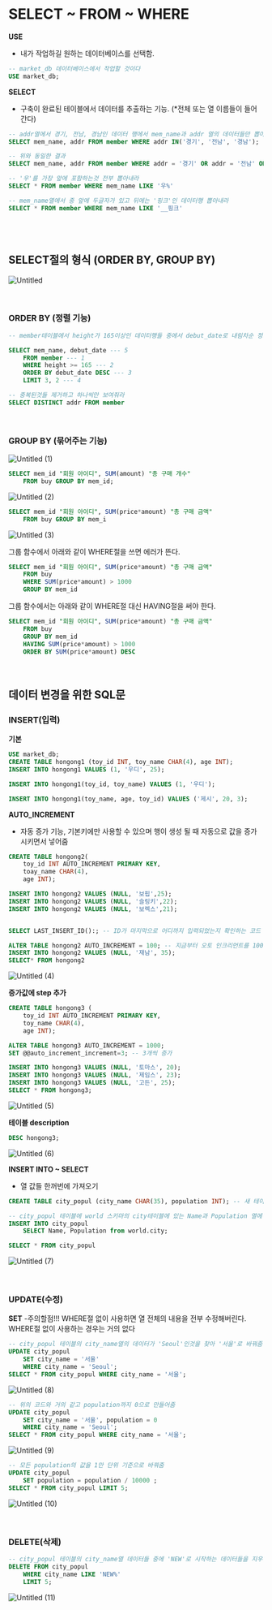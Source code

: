 # SELECT ~ FROM ~ WHERE

**USE**
- 내가 작업하길 원하는 데이터베이스를 선택함.

```SQL
-- market_db 데이터베이스에서 작업할 것이다
USE market_db;
```

**SELECT** 
- 구축이 완료된 테이블에서 데이터를 추출하는 기능. (*전체 또는 열 이름들이 들어간다)

```SQL
-- addr열에서 경기, 전남, 경남인 데이터 행에서 mem_name과 addr 열의 데이터들만 뽑아내라
SELECT mem_name, addr FROM member WHERE addr IN('경기', '전남', '경남');

-- 위와 동일한 결과
SELECT mem_name, addr FROM member WHERE addr = '경기' OR addr = '전남' OR addr = '경남';
```

```SQL
-- '우'를 가장 앞에 포함하는것 전부 뽑아내라
SELECT * FROM member WHERE mem_name LIKE '우%' 
```

```SQL
-- mem_name열에서 중 앞에 두글자가 있고 뒤에는 '핑크'인 데이터행 뽑아내라
SELECT * FROM member WHERE mem_name LIKE '__핑크' 
```

<br/>
<br/>

## SELECT절의 형식 (ORDER BY, GROUP BY)

![Untitled](https://github.com/junhosong0/MySQL/assets/117610783/d37830d2-26f7-4959-a21b-a7418c05b7a6)

<br/>

### ORDER BY (정렬 기능)

```SQL
-- member테이블에서 height가 165이상인 데이터행들 중에서 debut_date로 내림차순 정렬하고 가장 위의 3번째부터 2개의 데이터행들을 보여주는데 mem_name과 debut_date 열들만 보여줘라

SELECT mem_name, debut_date --- 5
	FROM member --- 1
	WHERE height >= 165 --- 2
	ORDER BY debut_date DESC --- 3
	LIMIT 3, 2 --- 4
```

```SQL
-- 중복된것들 제거하고 하나씩만 보여줘라
SELECT DISTINCT addr FROM member 
```

<br/>

### GROUP BY (묶어주는 기능)

![Untitled (1)](https://github.com/junhosong0/MySQL/assets/117610783/274ba589-0694-4a5c-828a-5038cee8a049)



```SQL
SELECT mem_id "회원 아이디", SUM(amount) "총 구매 개수" 
	FROM buy GROUP BY mem_id;
```

![Untitled (2)](https://github.com/junhosong0/MySQL/assets/117610783/729a2082-e642-455b-9ac1-356b9bda9d3c)



```SQL
SELECT mem_id "회원 아이디", SUM(price*amount) "총 구매 금액"
	FROM buy GROUP BY mem_i
```

![Untitled (3)](https://github.com/junhosong0/MySQL/assets/117610783/0af747d2-728f-4a19-86fa-a316ac2c2b6b)


그룹 함수에서 아래와 같이 WHERE절을 쓰면 에러가 뜬다.
```SQL
SELECT mem_id "회원 아이디", SUM(price*amount) "총 구매 금액"
	FROM buy
	WHERE SUM(price*amount) > 1000
	GROUP BY mem_id
```

그룹 함수에서는 아래와 같이 WHERE절 대신 HAVING절을 써야 한다.
```SQL
SELECT mem_id "회원 아이디", SUM(price*amount) "총 구매 금액"
	FROM buy
	GROUP BY mem_id
	HAVING SUM(price*amount) > 1000
	ORDER BY SUM(price*amount) DESC
```

<br/>

## 데이터 변경을 위한 SQL문

### INSERT(입력)

**기본**
```SQL
USE market_db;
CREATE TABLE hongong1 (toy_id INT, toy_name CHAR(4), age INT);
INSERT INTO hongong1 VALUES (1, '우디', 25);

INSERT INTO hongong1(toy_id, toy_name) VALUES (1, '우디');

INSERT INTO hongong1(toy_name, age, toy_id) VALUES ('제시', 20, 3);
```


**AUTO_INCREMENT**
- 자동 증가 기능, 기본키에만 사용할 수 있으며 행이 생성 될 때 자동으로 값을 증가시키면서 넣어줌
```SQL
CREATE TABLE hongong2(
	toy_id INT AUTO_INCREMENT PRIMARY KEY,
    toay_name CHAR(4),
    age INT);

INSERT INTO hongong2 VALUES (NULL, '보핍',25);
INSERT INTO hongong2 VALUES (NULL, '슬링키',22);
INSERT INTO hongong2 VALUES (NULL, '보렉스',21);


SELECT LAST_INSERT_ID():; -- ID가 마지막으로 어디까지 입력되었는지 확인하는 코드

ALTER TABLE hongong2 AUTO_INCREMENT = 100; -- 지금부터 오토 인크리먼트를 100번부터로 하겠다
INSERT INTO hongong2 VALUES (NULL, '재남', 35);
SELECT* FROM hongong2
```
![Untitled (4)](https://github.com/junhosong0/MySQL/assets/117610783/b4576fa8-86f7-4b76-b2d1-e473eb8538fc)


**증가값에 step 추가**
```SQL
CREATE TABLE hongong3 (
	toy_id INT AUTO_INCREMENT PRIMARY KEY,
    toy_name CHAR(4),
    age INT);

ALTER TABLE hongong3 AUTO_INCREMENT = 1000;
SET @@auto_increment_increment=3; -- 3개씩 증가

INSERT INTO hongong3 VALUES (NULL, '토마스', 20);
INSERT INTO hongong3 VALUES (NULL, '제임스', 23);
INSERT INTO hongong3 VALUES (NULL, '고든', 25);
SELECT * FROM hongong3;
```
![Untitled (5)](https://github.com/junhosong0/MySQL/assets/117610783/172db2a1-bfaf-4069-a96a-6ababad107de)


**테이블 description**
```SQL
DESC hongong3;
```
![Untitled (6)](https://github.com/junhosong0/MySQL/assets/117610783/03dfc667-9f96-47da-98d4-69da9cd6e1cf)


**INSERT INTO ~ SELECT**
- 열 값들 한꺼번에 가져오기
```SQL
CREATE TABLE city_popul (city_name CHAR(35), population INT); -- 새 테이블 생성

-- city_popul 테이블에 world 스키마의 city테이블에 있는 Name과 Population 열에 있는 데이터들을 추가해줌
INSERT INTO city_popul
	SELECT Name, Population from world.city; 

SELECT * FROM city_popul
```
![Untitled (7)](https://github.com/junhosong0/MySQL/assets/117610783/3b723129-c3c0-4419-a47c-ff8cd5d2b62b)

<br/>

### UPDATE(수정)

**SET**
-주의할점!!! WHERE절 없이 사용하면 열 전체의 내용을 전부 수정해버린다. WHERE절 없이 사용하는 경우는 거의 없다 
```SQL
-- city_popul 테이블의 city_name열의 데이터가 'Seoul'인것을 찾아 '서울'로 바꿔줌
UPDATE city_popul
	SET city_name = '서울'
    WHERE city_name = 'Seoul';
SELECT * FROM city_popul WHERE city_name = '서울';
```
![Untitled (8)](https://github.com/junhosong0/MySQL/assets/117610783/9843c7dd-34d5-48ae-9121-935daebb036e)

```SQL
-- 위의 코드와 거의 같고 population까지 0으로 만들어줌
UPDATE city_popul
	SET city_name = '서울', population = 0
    WHERE city_name = 'Seoul';
SELECT * FROM city_popul WHERE city_name = '서울';
```
![Untitled (9)](https://github.com/junhosong0/MySQL/assets/117610783/1662ae0c-c756-41c4-bc69-d71726e726cb)

```SQL
-- 모든 population의 값을 1만 단위 기준으로 바꿔줌
UPDATE city_popul
	SET population = population / 10000 ;
SELECT * FROM city_popul LIMIT 5;
```
![Untitled (10)](https://github.com/junhosong0/MySQL/assets/117610783/70c1396b-e0de-487b-a867-28631d80afa0)

<br/>

### DELETE(삭제)
```SQL
-- city_popul 테이블의 city_name열 데이터들 중에 'NEW'로 시작하는 데이터들을 지우는데 가장위의 5개만 지워
DELETE FROM city_popul
	WHERE city_name LIKE 'NEW%'
    LIMIT 5;
```
![Untitled (11)](https://github.com/junhosong0/MySQL/assets/117610783/ce5ba02f-3a3d-4526-9685-d35c0de8f248)
